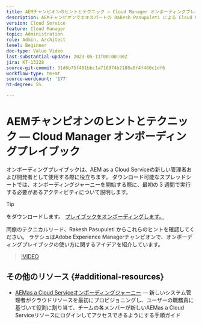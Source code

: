 ```yaml
---
title: AEMチャンピオンのヒントとテクニック — Cloud Manager オンボーディングプレイブック
description: AEMチャンピオンでエキスパートの Rakesh Pasupuleti による Cloud Manager のオンボーディングとオンボーディングプレイブックに関するヒントをご覧ください。
version: Cloud Service
feature: Cloud Manager
topic: Administration
role: Admin, Architect
level: Beginner
doc-type: Value Video
last-substantial-update: 2023-05-11T00:00:00Z
jira: KT-13228
source-git-commit: 31d6b75f481bbc1a716974b2188a0f4f460c1df6
workflow-type: tm+mt
source-wordcount: '177'
ht-degree: 5%

---
```



# AEMチャンピオンのヒントとテクニック — Cloud Manager オンボーディングプレイブック

オンボーディングプレイブックは、AEM as a Cloud Serviceの新しい管理者および開発者として使用する際に役立ちます。 ダウンロード可能なスプレッドシートでは、オンボーディングジャーニーを開始する際に、最初の 3 週間で実行する必要があるアクティビティについて説明します。

>[!TIP]
>
>をダウンロードします。 [プレイブックをオンボーディングします。](/help/cloud-service/assets/experts-resources/AEM-Cloud-Manager-Onboarding-Playbook.xlsx)

同僚のテクニカルリード、Rakesh Pasupuleti からこれらのヒントを確認してください。 ラケシュはAdobe Experience Managerチャンピオンで、オンボーディングプレイブックの使い方に関するアイデアを紹介しています。

>[!VIDEO](https://video.tv.adobe.com/v/3419299?quality=12&learn=on)

## その他のリソース {#additional-resources}

* [AEMas a Cloud Serviceオンボーディングジャーニー](https://experienceleague.adobe.com/docs/experience-manager-cloud-service/content/onboarding/journey/overview.html?lang=ja)  — 新しいシステム管理者がクラウドリソースを最初にプロビジョニングし、ユーザーの職務責に基づいて役割に割り当て、チームの各メンバーが新しいAEMas a Cloud Serviceリソースにログインしてアクセスできるようにする手順ガイド

